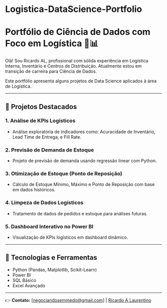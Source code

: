 # Logistica-DataScience-Portfolio

# Portfólio de Ciência de Dados com Foco em Logística 🚚📊

Olá! Sou Ricardo AL, profissional com sólida experiência em Logística Interna, Inventário e Centros de Distribuição. Atualmente estou em transição de carreira para Ciência de Dados.

Este portfólio apresenta alguns projetos de Data Science aplicados à área de Logística.

---

## 📌 Projetos Destacados

### 1. Análise de KPIs Logísticos
- Análise exploratória de indicadores como: Acuracidade de Inventário, Lead Time de Entrega, e Fill Rate.

### 2. Previsão de Demanda de Estoque
- Projeto de previsão de demanda usando regressão linear com Python.

### 3. Otimização de Estoque (Ponto de Reposição)
- Cálculo de Estoque Mínimo, Máximo e Ponto de Reposição com base em dados históricos.

### 4. Limpeza de Dados Logísticos
- Tratamento de dados de pedidos e estoque para análises futuras.

### 5. Dashboard Interativo no Power BI
- Visualização de KPIs logísticos em dashboard dinâmico.

---

## 🎯 Tecnologias e Ferramentas
- Python (Pandas, Matplotlib, Scikit-Learn)
- Power BI
- SQL Básico
- Excel Avançado

---

👉 **Contato:** [negociandosemmedo@gmail.com] | [Ricardo A Laurentino](www.linkedin.com/in/ricardo-a-laurentino-51090a37)

